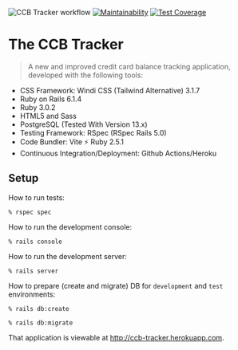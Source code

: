 ![CCB Tracker workflow](https://github.com/tflem/ccb_tracker/actions/workflows/ccbtracker.yml/badge.svg)
[![Maintainability](https://api.codeclimate.com/v1/badges/e4c19498a08452767121/maintainability)](https://codeclimate.com/github/tflem/ccb_tracker/maintainability)
[![Test Coverage](https://api.codeclimate.com/v1/badges/e4c19498a08452767121/test_coverage)](https://codeclimate.com/github/tflem/ccb_tracker/test_coverage)

# The CCB Tracker

> A new and improved credit card balance tracking application, developed with the following tools:

* CSS Framework: Windi CSS (Tailwind Alternative) 3.1.7
* Ruby on Rails 6.1.4
* Ruby 3.0.2
* HTML5 and Sass
* PostgreSQL (Tested With Version 13.x)
* Testing Framework: RSpec (RSpec Rails 5.0)
* Code Bundler: Vite ⚡️ Ruby 2.5.1
* Continuous Integration/Deployment: Github Actions/Heroku

## Setup

How to run tests:

```
% rspec spec
```

How to run the development console:

```
% rails console
```

How to run the development server:

```
% rails server
```

How to prepare (create and migrate) DB for `development` and `test` environments:

```
% rails db:create

% rails db:migrate
```

That application is viewable at http://ccb-tracker.herokuapp.com.
